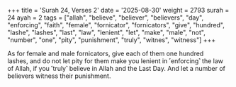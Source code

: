 +++
title = 'Surah 24, Verses 2'
date = '2025-08-30'
weight = 2793
surah = 24
ayah = 2
tags = ["allah", "believe", "believer", "believers", "day", "enforcing", "faith", "female", "fornicator", "fornicators", "give", "hundred", "lashe", "lashes", "last", "law", "lenient", "let", "make", "male", "not", "number", "one", "pity", "punishment", "truly", "witnes", "witness"]
+++

As for female and male fornicators, give each of them one hundred lashes, and do not let pity for them make you lenient in ˹enforcing˺ the law of Allah, if you ˹truly˺ believe in Allah and the Last Day. And let a number of believers witness their punishment.